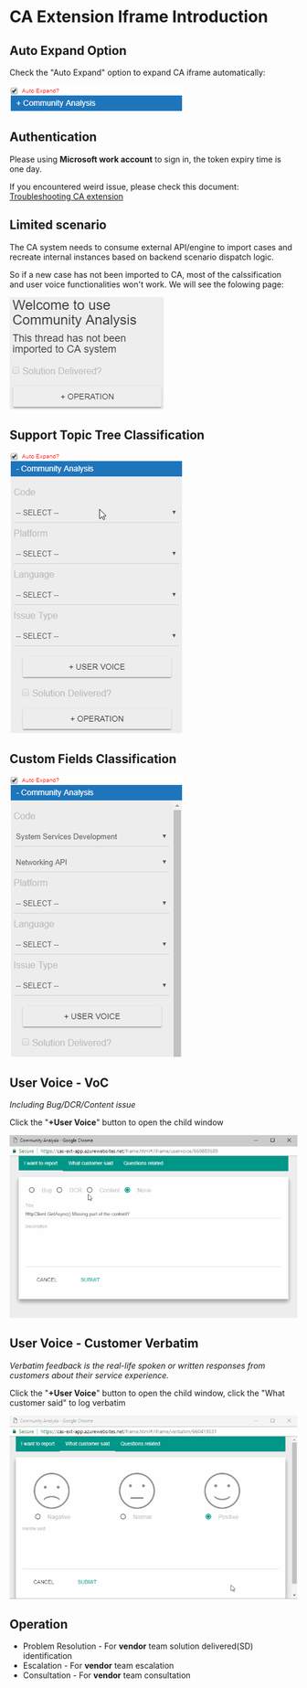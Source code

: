 # CA Extension Iframe Introduction

## Auto Expand Option

Check the "Auto Expand" option to expand CA iframe automatically:

![](../img/2018-07-20-10-34-51.png)

## Authentication

Please using **Microsoft work account** to sign in, the token expiry time is one day.

If you encountered weird issue, please check this document: [Troubleshooting CA extension](doc/troubleshooting-easy-analysis-extension.md)

## Limited scenario

The CA system needs to consume external API/engine to import cases and recreate internal instances based on backend scenario dispatch logic.

So if a new case has not been imported to CA, most of the calssification and user voice functionalities won't work. We will see the folowing page:

![](/img/2018-07-20-11-04-35.png)

## Support Topic Tree Classification

![](../img/casupporttopictree.gif)

## Custom Fields Classification

![](../img/cacustomfields.gif)

## User Voice - VoC

*Including Bug/DCR/Content issue*

Click the "**+User Voice**" button to open the child window

![](../img/cavoc.gif)

## User Voice - Customer Verbatim

*Verbatim feedback is the real-life spoken or written responses from customers about their service experience.*

Click the "**+User Voice**" button to open the child window, click the "What customer said" to log verbatim

![](../img/caverbatim.gif)

## Operation

- Problem Resolution - For **vendor** team solution delivered(SD) identification
- Escalation - For **vendor** team escalation
- Consultation - For **vendor** team consultation